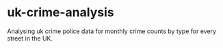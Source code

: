 # uk-crime-analysis
Analysing uk crime police data for monthly crime counts by type for every street in the UK.
